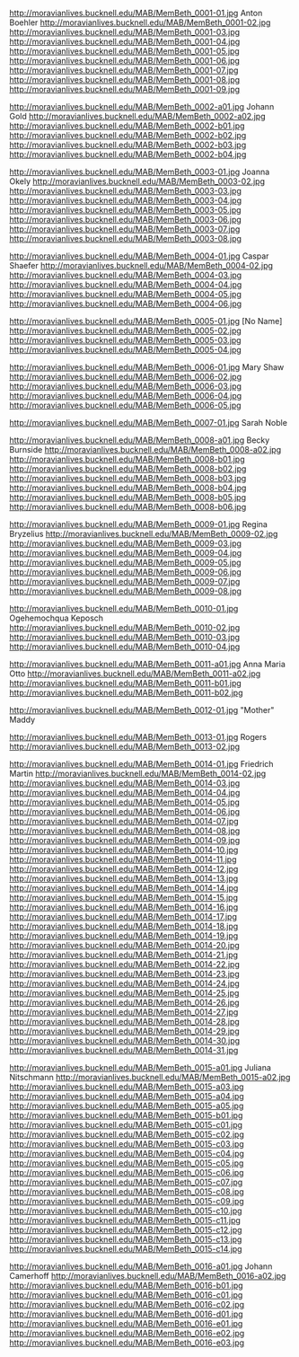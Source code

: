 http://moravianlives.bucknell.edu/MAB/MemBeth_0001-01.jpg	Anton Boehler
http://moravianlives.bucknell.edu/MAB/MemBeth_0001-02.jpg
http://moravianlives.bucknell.edu/MAB/MemBeth_0001-03.jpg
http://moravianlives.bucknell.edu/MAB/MemBeth_0001-04.jpg
http://moravianlives.bucknell.edu/MAB/MemBeth_0001-05.jpg
http://moravianlives.bucknell.edu/MAB/MemBeth_0001-06.jpg
http://moravianlives.bucknell.edu/MAB/MemBeth_0001-07.jpg
http://moravianlives.bucknell.edu/MAB/MemBeth_0001-08.jpg
http://moravianlives.bucknell.edu/MAB/MemBeth_0001-09.jpg

http://moravianlives.bucknell.edu/MAB/MemBeth_0002-a01.jpg	Johann Gold
http://moravianlives.bucknell.edu/MAB/MemBeth_0002-a02.jpg
http://moravianlives.bucknell.edu/MAB/MemBeth_0002-b01.jpg
http://moravianlives.bucknell.edu/MAB/MemBeth_0002-b02.jpg
http://moravianlives.bucknell.edu/MAB/MemBeth_0002-b03.jpg
http://moravianlives.bucknell.edu/MAB/MemBeth_0002-b04.jpg

http://moravianlives.bucknell.edu/MAB/MemBeth_0003-01.jpg	Joanna Okely
http://moravianlives.bucknell.edu/MAB/MemBeth_0003-02.jpg
http://moravianlives.bucknell.edu/MAB/MemBeth_0003-03.jpg
http://moravianlives.bucknell.edu/MAB/MemBeth_0003-04.jpg
http://moravianlives.bucknell.edu/MAB/MemBeth_0003-05.jpg
http://moravianlives.bucknell.edu/MAB/MemBeth_0003-06.jpg
http://moravianlives.bucknell.edu/MAB/MemBeth_0003-07.jpg
http://moravianlives.bucknell.edu/MAB/MemBeth_0003-08.jpg

http://moravianlives.bucknell.edu/MAB/MemBeth_0004-01.jpg	Caspar Shaefer
http://moravianlives.bucknell.edu/MAB/MemBeth_0004-02.jpg
http://moravianlives.bucknell.edu/MAB/MemBeth_0004-03.jpg
http://moravianlives.bucknell.edu/MAB/MemBeth_0004-04.jpg
http://moravianlives.bucknell.edu/MAB/MemBeth_0004-05.jpg
http://moravianlives.bucknell.edu/MAB/MemBeth_0004-06.jpg

http://moravianlives.bucknell.edu/MAB/MemBeth_0005-01.jpg	[No Name]
http://moravianlives.bucknell.edu/MAB/MemBeth_0005-02.jpg
http://moravianlives.bucknell.edu/MAB/MemBeth_0005-03.jpg
http://moravianlives.bucknell.edu/MAB/MemBeth_0005-04.jpg

http://moravianlives.bucknell.edu/MAB/MemBeth_0006-01.jpg		Mary Shaw
http://moravianlives.bucknell.edu/MAB/MemBeth_0006-02.jpg
http://moravianlives.bucknell.edu/MAB/MemBeth_0006-03.jpg
http://moravianlives.bucknell.edu/MAB/MemBeth_0006-04.jpg
http://moravianlives.bucknell.edu/MAB/MemBeth_0006-05.jpg
	
http://moravianlives.bucknell.edu/MAB/MemBeth_0007-01.jpg	Sarah Noble
		
http://moravianlives.bucknell.edu/MAB/MemBeth_0008-a01.jpg	Becky Burnside
http://moravianlives.bucknell.edu/MAB/MemBeth_0008-a02.jpg
http://moravianlives.bucknell.edu/MAB/MemBeth_0008-b01.jpg
http://moravianlives.bucknell.edu/MAB/MemBeth_0008-b02.jpg
http://moravianlives.bucknell.edu/MAB/MemBeth_0008-b03.jpg
http://moravianlives.bucknell.edu/MAB/MemBeth_0008-b04.jpg
http://moravianlives.bucknell.edu/MAB/MemBeth_0008-b05.jpg
http://moravianlives.bucknell.edu/MAB/MemBeth_0008-b06.jpg
	
http://moravianlives.bucknell.edu/MAB/MemBeth_0009-01.jpg	Regina Bryzelius
http://moravianlives.bucknell.edu/MAB/MemBeth_0009-02.jpg
http://moravianlives.bucknell.edu/MAB/MemBeth_0009-03.jpg
http://moravianlives.bucknell.edu/MAB/MemBeth_0009-04.jpg
http://moravianlives.bucknell.edu/MAB/MemBeth_0009-05.jpg
http://moravianlives.bucknell.edu/MAB/MemBeth_0009-06.jpg
http://moravianlives.bucknell.edu/MAB/MemBeth_0009-07.jpg
http://moravianlives.bucknell.edu/MAB/MemBeth_0009-08.jpg

http://moravianlives.bucknell.edu/MAB/MemBeth_0010-01.jpg	Ogehemochqua Keposch
http://moravianlives.bucknell.edu/MAB/MemBeth_0010-02.jpg
http://moravianlives.bucknell.edu/MAB/MemBeth_0010-03.jpg
http://moravianlives.bucknell.edu/MAB/MemBeth_0010-04.jpg
	
http://moravianlives.bucknell.edu/MAB/MemBeth_0011-a01.jpg	Anna Maria Otto
http://moravianlives.bucknell.edu/MAB/MemBeth_0011-a02.jpg
http://moravianlives.bucknell.edu/MAB/MemBeth_0011-b01.jpg
http://moravianlives.bucknell.edu/MAB/MemBeth_0011-b02.jpg

http://moravianlives.bucknell.edu/MAB/MemBeth_0012-01.jpg	"Mother" Maddy

http://moravianlives.bucknell.edu/MAB/MemBeth_0013-01.jpg	Rogers
http://moravianlives.bucknell.edu/MAB/MemBeth_0013-02.jpg

http://moravianlives.bucknell.edu/MAB/MemBeth_0014-01.jpg	Friedrich Martin
http://moravianlives.bucknell.edu/MAB/MemBeth_0014-02.jpg
http://moravianlives.bucknell.edu/MAB/MemBeth_0014-03.jpg
http://moravianlives.bucknell.edu/MAB/MemBeth_0014-04.jpg
http://moravianlives.bucknell.edu/MAB/MemBeth_0014-05.jpg
http://moravianlives.bucknell.edu/MAB/MemBeth_0014-06.jpg
http://moravianlives.bucknell.edu/MAB/MemBeth_0014-07.jpg
http://moravianlives.bucknell.edu/MAB/MemBeth_0014-08.jpg
http://moravianlives.bucknell.edu/MAB/MemBeth_0014-09.jpg
http://moravianlives.bucknell.edu/MAB/MemBeth_0014-10.jpg
http://moravianlives.bucknell.edu/MAB/MemBeth_0014-11.jpg
http://moravianlives.bucknell.edu/MAB/MemBeth_0014-12.jpg
http://moravianlives.bucknell.edu/MAB/MemBeth_0014-13.jpg
http://moravianlives.bucknell.edu/MAB/MemBeth_0014-14.jpg
http://moravianlives.bucknell.edu/MAB/MemBeth_0014-15.jpg
http://moravianlives.bucknell.edu/MAB/MemBeth_0014-16.jpg
http://moravianlives.bucknell.edu/MAB/MemBeth_0014-17.jpg
http://moravianlives.bucknell.edu/MAB/MemBeth_0014-18.jpg
http://moravianlives.bucknell.edu/MAB/MemBeth_0014-19.jpg
http://moravianlives.bucknell.edu/MAB/MemBeth_0014-20.jpg
http://moravianlives.bucknell.edu/MAB/MemBeth_0014-21.jpg
http://moravianlives.bucknell.edu/MAB/MemBeth_0014-22.jpg
http://moravianlives.bucknell.edu/MAB/MemBeth_0014-23.jpg
http://moravianlives.bucknell.edu/MAB/MemBeth_0014-24.jpg
http://moravianlives.bucknell.edu/MAB/MemBeth_0014-25.jpg
http://moravianlives.bucknell.edu/MAB/MemBeth_0014-26.jpg
http://moravianlives.bucknell.edu/MAB/MemBeth_0014-27.jpg
http://moravianlives.bucknell.edu/MAB/MemBeth_0014-28.jpg
http://moravianlives.bucknell.edu/MAB/MemBeth_0014-29.jpg
http://moravianlives.bucknell.edu/MAB/MemBeth_0014-30.jpg
http://moravianlives.bucknell.edu/MAB/MemBeth_0014-31.jpg

http://moravianlives.bucknell.edu/MAB/MemBeth_0015-a01.jpg	Juliana Nitschmann 
http://moravianlives.bucknell.edu/MAB/MemBeth_0015-a02.jpg
http://moravianlives.bucknell.edu/MAB/MemBeth_0015-a03.jpg
http://moravianlives.bucknell.edu/MAB/MemBeth_0015-a04.jpg
http://moravianlives.bucknell.edu/MAB/MemBeth_0015-a05.jpg
http://moravianlives.bucknell.edu/MAB/MemBeth_0015-b01.jpg 
http://moravianlives.bucknell.edu/MAB/MemBeth_0015-c01.jpg
http://moravianlives.bucknell.edu/MAB/MemBeth_0015-c02.jpg
http://moravianlives.bucknell.edu/MAB/MemBeth_0015-c03.jpg
http://moravianlives.bucknell.edu/MAB/MemBeth_0015-c04.jpg
http://moravianlives.bucknell.edu/MAB/MemBeth_0015-c05.jpg
http://moravianlives.bucknell.edu/MAB/MemBeth_0015-c06.jpg
http://moravianlives.bucknell.edu/MAB/MemBeth_0015-c07.jpg
http://moravianlives.bucknell.edu/MAB/MemBeth_0015-c08.jpg
http://moravianlives.bucknell.edu/MAB/MemBeth_0015-c09.jpg
http://moravianlives.bucknell.edu/MAB/MemBeth_0015-c10.jpg
http://moravianlives.bucknell.edu/MAB/MemBeth_0015-c11.jpg
http://moravianlives.bucknell.edu/MAB/MemBeth_0015-c12.jpg
http://moravianlives.bucknell.edu/MAB/MemBeth_0015-c13.jpg
http://moravianlives.bucknell.edu/MAB/MemBeth_0015-c14.jpg


http://moravianlives.bucknell.edu/MAB/MemBeth_0016-a01.jpg	Johann Camerhoff
http://moravianlives.bucknell.edu/MAB/MemBeth_0016-a02.jpg
http://moravianlives.bucknell.edu/MAB/MemBeth_0016-b01.jpg
http://moravianlives.bucknell.edu/MAB/MemBeth_0016-c01.jpg
http://moravianlives.bucknell.edu/MAB/MemBeth_0016-c02.jpg
http://moravianlives.bucknell.edu/MAB/MemBeth_0016-d01.jpg
http://moravianlives.bucknell.edu/MAB/MemBeth_0016-e01.jpg
http://moravianlives.bucknell.edu/MAB/MemBeth_0016-e02.jpg
http://moravianlives.bucknell.edu/MAB/MemBeth_0016-e03.jpg